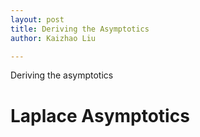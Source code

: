 ```yaml
---
layout: post
title: Deriving the Asymptotics
author: Kaizhao Liu

---
```


Deriving the asymptotics

# Laplace Asymptotics



